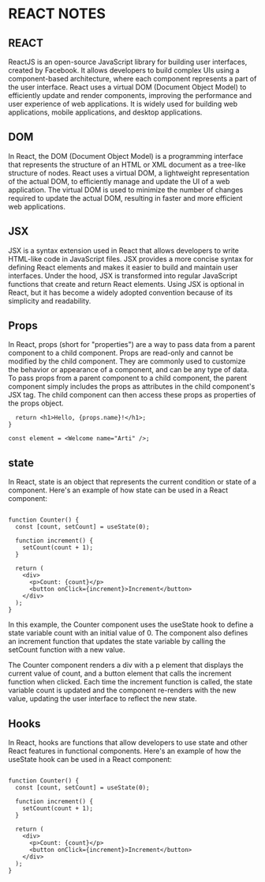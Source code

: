 # REACT NOTES

## REACT
ReactJS is an open-source JavaScript library for building user interfaces, created by Facebook. It allows developers to build complex UIs using a component-based architecture, where each component represents a part of the user interface. React uses a virtual DOM (Document Object Model) to efficiently update and render components, improving the performance and user experience of web applications. It is widely used for building web applications, mobile applications, and desktop applications.

## DOM
In React, the DOM (Document Object Model) is a programming interface that represents the structure of an HTML or XML document as a tree-like structure of nodes. React uses a virtual DOM, a lightweight representation of the actual DOM, to efficiently manage and update the UI of a web application. The virtual DOM is used to minimize the number of changes required to update the actual DOM, resulting in faster and more efficient web applications.

## JSX

JSX is a syntax extension used in React that allows developers to write HTML-like code in JavaScript files. JSX provides a more concise syntax for defining React elements and makes it easier to build and maintain user interfaces. Under the hood, JSX is transformed into regular JavaScript functions that create and return React elements. Using JSX is optional in React, but it has become a widely adopted convention because of its simplicity and readability.

## Props
In React, props (short for "properties") are a way to pass data from a parent component to a child component. Props are read-only and cannot be modified by the child component. They are commonly used to customize the behavior or appearance of a component, and can be any type of data. To pass props from a parent component to a child component, the parent component simply includes the props as attributes in the child component's JSX tag. The child component can then access these props as properties of the props object.
```function Welcome(props) {
  return <h1>Hello, {props.name}!</h1>;
}

const element = <Welcome name="Arti" />;
```

## state
In React, state is an object that represents the current condition or state of a component. Here's an example of how state can be used in a React component:
```import React, { useState } from 'react';

function Counter() {
  const [count, setCount] = useState(0);

  function increment() {
    setCount(count + 1);
  }

  return (
    <div>
      <p>Count: {count}</p>
      <button onClick={increment}>Increment</button>
    </div>
  );
}
```
In this example, the Counter component uses the useState hook to define a state variable count with an initial value of 0. The component also defines an increment function that updates the state variable by calling the setCount function with a new value.

The Counter component renders a div with a p element that displays the current value of count, and a button element that calls the increment function when clicked. Each time the increment function is called, the state variable count is updated and the component re-renders with the new value, updating the user interface to reflect the new state.

## Hooks
In React, hooks are functions that allow developers to use state and other React features in functional components. Here's an example of how the useState hook can be used in a React component:
```import React, { useState } from 'react';

function Counter() {
  const [count, setCount] = useState(0);

  function increment() {
    setCount(count + 1);
  }

  return (
    <div>
      <p>Count: {count}</p>
      <button onClick={increment}>Increment</button>
    </div>
  );
}
```